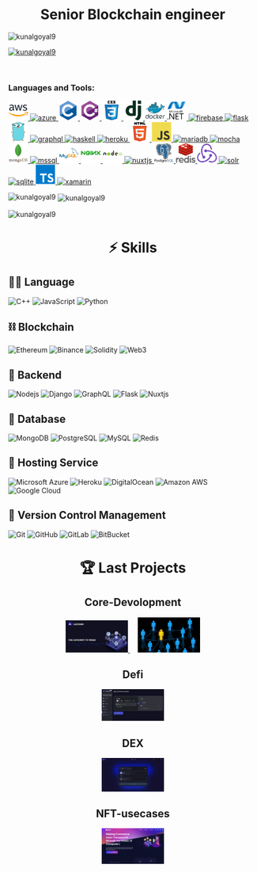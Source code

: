 <h1 align="center">Senior Blockchain engineer</h1>
<p align="left"> <img src="https://komarev.com/ghpvc/?username=kunalgoyal9&label=Profile%20views&color=0e75b6&style=flat" alt="kunalgoyal9" /> </p>

<p align="left"> <a href="https://github.com/ryo-ma/github-profile-trophy"><img src="https://github-profile-trophy.vercel.app/?username=kunalgoyal9" alt="kunalgoyal9" /></a> </p>

<p align="left"> <a href="https://twitter.com/" target="blank"><img src="https://img.shields.io/twitter/follow/?logo=twitter&style=for-the-badge" alt="" /></a> </p>


<h3 align="left">Languages and Tools:</h3>
<p align="left"> <a href="https://aws.amazon.com" target="_blank"> <img src="https://raw.githubusercontent.com/devicons/devicon/master/icons/amazonwebservices/amazonwebservices-original-wordmark.svg" alt="aws" width="40" height="40"/> </a> <a href="https://azure.microsoft.com/en-in/" target="_blank"> <img src="https://www.vectorlogo.zone/logos/microsoft_azure/microsoft_azure-icon.svg" alt="azure" width="40" height="40"/> </a> <a href="https://www.cprogramming.com/" target="_blank"> <img src="https://raw.githubusercontent.com/devicons/devicon/master/icons/c/c-original.svg" alt="c" width="40" height="40"/> </a> <a href="https://www.w3schools.com/cs/" target="_blank"> <img src="https://raw.githubusercontent.com/devicons/devicon/master/icons/csharp/csharp-original.svg" alt="csharp" width="40" height="40"/> </a> <a href="https://www.w3schools.com/css/" target="_blank"> <img src="https://raw.githubusercontent.com/devicons/devicon/master/icons/css3/css3-original-wordmark.svg" alt="css3" width="40" height="40"/> </a> <a href="https://www.djangoproject.com/" target="_blank"> <img src="https://raw.githubusercontent.com/devicons/devicon/master/icons/django/django-plain.svg" alt="django" width="40" height="40"/> </a> <a href="https://www.docker.com/" target="_blank"> <img src="https://raw.githubusercontent.com/devicons/devicon/master/icons/docker/docker-original-wordmark.svg" alt="docker" width="40" height="40"/> </a> <a href="https://dotnet.microsoft.com/" target="_blank"> <img src="https://raw.githubusercontent.com/devicons/devicon/master/icons/dot-net/dot-net-original-wordmark.svg" alt="dotnet" width="40" height="40"/> </a> <a href="https://firebase.google.com/" target="_blank"> <img src="https://www.vectorlogo.zone/logos/firebase/firebase-icon.svg" alt="firebase" width="40" height="40"/> </a> <a href="https://flask.palletsprojects.com/" target="_blank"> <img src="https://www.vectorlogo.zone/logos/pocoo_flask/pocoo_flask-icon.svg" alt="flask" width="40" height="40"/> </a> <a href="https://golang.org" target="_blank"> <img src="https://raw.githubusercontent.com/devicons/devicon/master/icons/go/go-original.svg" alt="go" width="40" height="40"/> </a> <a href="https://graphql.org" target="_blank"> <img src="https://www.vectorlogo.zone/logos/graphql/graphql-icon.svg" alt="graphql" width="40" height="40"/> </a> <a href="https://www.haskell.org/" target="_blank"> <img src="https://upload.wikimedia.org/wikipedia/commons/1/1c/Haskell-Logo.svg" alt="haskell" width="40" height="40"/> </a> <a href="https://heroku.com" target="_blank"> <img src="https://www.vectorlogo.zone/logos/heroku/heroku-icon.svg" alt="heroku" width="40" height="40"/> </a> <a href="https://www.w3.org/html/" target="_blank"> <img src="https://raw.githubusercontent.com/devicons/devicon/master/icons/html5/html5-original-wordmark.svg" alt="html5" width="40" height="40"/> </a> <a href="https://developer.mozilla.org/en-US/docs/Web/JavaScript" target="_blank"> <img src="https://raw.githubusercontent.com/devicons/devicon/master/icons/javascript/javascript-original.svg" alt="javascript" width="40" height="40"/> </a> <a href="https://mariadb.org/" target="_blank"> <img src="https://www.vectorlogo.zone/logos/mariadb/mariadb-icon.svg" alt="mariadb" width="40" height="40"/> </a> <a href="https://mochajs.org" target="_blank"> <img src="https://www.vectorlogo.zone/logos/mochajs/mochajs-icon.svg" alt="mocha" width="40" height="40"/> </a> <a href="https://www.mongodb.com/" target="_blank"> <img src="https://raw.githubusercontent.com/devicons/devicon/master/icons/mongodb/mongodb-original-wordmark.svg" alt="mongodb" width="40" height="40"/> </a> <a href="https://www.microsoft.com/en-us/sql-server" target="_blank"> <img src="https://www.svgrepo.com/show/303229/microsoft-sql-server-logo.svg" alt="mssql" width="40" height="40"/> </a> <a href="https://www.mysql.com/" target="_blank"> <img src="https://raw.githubusercontent.com/devicons/devicon/master/icons/mysql/mysql-original-wordmark.svg" alt="mysql" width="40" height="40"/> </a> <a href="https://www.nginx.com" target="_blank"> <img src="https://raw.githubusercontent.com/devicons/devicon/master/icons/nginx/nginx-original.svg" alt="nginx" width="40" height="40"/> </a> <a href="https://nodejs.org" target="_blank"> <img src="https://raw.githubusercontent.com/devicons/devicon/master/icons/nodejs/nodejs-original-wordmark.svg" alt="nodejs" width="40" height="40"/> </a> <a href="https://nuxtjs.org/" target="_blank"> <img src="https://www.vectorlogo.zone/logos/nuxtjs/nuxtjs-icon.svg" alt="nuxtjs" width="40" height="40"/> </a> <a href="https://www.postgresql.org" target="_blank"> <img src="https://raw.githubusercontent.com/devicons/devicon/master/icons/postgresql/postgresql-original-wordmark.svg" alt="postgresql" width="40" height="40"/> </a> <a href="https://redis.io" target="_blank"> <img src="https://raw.githubusercontent.com/devicons/devicon/master/icons/redis/redis-original-wordmark.svg" alt="redis" width="40" height="40"/> </a> <a href="https://redux.js.org" target="_blank"> <img src="https://raw.githubusercontent.com/devicons/devicon/master/icons/redux/redux-original.svg" alt="redux" width="40" height="40"/> </a> <a href="https://lucene.apache.org/solr/" target="_blank"> <img src="https://www.vectorlogo.zone/logos/apache_solr/apache_solr-icon.svg" alt="solr" width="40" height="40"/> </a> <a href="https://www.sqlite.org/" target="_blank"> <img src="https://www.vectorlogo.zone/logos/sqlite/sqlite-icon.svg" alt="sqlite" width="40" height="40"/> </a> <a href="https://www.typescriptlang.org/" target="_blank"> <img src="https://raw.githubusercontent.com/devicons/devicon/master/icons/typescript/typescript-original.svg" alt="typescript" width="40" height="40"/> </a> <a href="https://dotnet.microsoft.com/apps/xamarin" target="_blank"> <img src="https://raw.githubusercontent.com/detain/svg-logos/780f25886640cef088af994181646db2f6b1a3f8/svg/xamarin.svg" alt="xamarin" width="40" height="40"/> </a> </p>

<p><img align="left" src="https://github-readme-stats.vercel.app/api/top-langs?username=kunalgoyal9&show_icons=true&locale=en&layout=compact" alt="kunalgoyal9" /></p>

<p>&nbsp;<img align="center" src="https://github-readme-stats.vercel.app/api?username=kunalgoyal9&show_icons=true&locale=en" alt="kunalgoyal9" /></p>

<p><img align="center" src="https://github-readme-streak-stats.herokuapp.com/?user=kunalgoyal9&" alt="kunalgoyal9" /></p>

<h1 align="center">⚡ Skills</h1>

## 👨‍⚖️ Language

![C++](https://img.shields.io/badge/-C++-00599C?style=flat&labelColor=black&color=darkgreen&logo=c)
![JavaScript](https://img.shields.io/badge/-JavaScript-black?style=flat&labelColor=black&logo=javascript)
![Python](https://img.shields.io/badge/-Python-black?style=flat&labelColor=black&color=blue&logo=Python)

## ⛓ Blockchain

![Ethereum](https://img.shields.io/badge/-Ethereum-1C1C1D?style=flat&labelColor=black&logo=ethereum)
![Binance](https://img.shields.io/badge/-Binance-222200?style=flat&labelColor=black&logo=binance)
![Solidity](https://img.shields.io/badge/Solidity-363636?style=flat&labelColor=black&logo=solidity)
![Web3](https://img.shields.io/badge/Web_3-c16822?style=flat&labelColor=black&logo=web3.js)

## 🛒 Backend

![Nodejs](https://img.shields.io/badge/-Nodejs-black?style=flat&labelColor=black&color=green&logo=Node.js)
![Django](https://img.shields.io/badge/-Django-black?style=flat&labelColor=black&color=orange&logo=Django)
![GraphQL](https://img.shields.io/badge/-GraphQL-E10098?style=flat&labelColor=black&logo=graphql)
![Flask](https://img.shields.io/badge/-flask-black?style=flat&labelColor=black&color=green&logo=flask)
![Nuxtjs](https://img.shields.io/badge/-Nuxtjs-61dafb?style=flat&labelColor=black&color=green&logo=Nuxt.js)

## 🧵 Database

![MongoDB](https://img.shields.io/badge/-MongoDB-darkgreen?style=flat&labelColor=black&logo=mongodb)
![PostgreSQL](https://img.shields.io/badge/-PostgreSQL-336791?style=flat&labelColor=black&logo=postgresql)
![MySQL](https://img.shields.io/badge/-MySQL-31aafb?style=flat&labelColor=black&logo=mysql)
![Redis](https://img.shields.io/badge/-Redis-812a1b?style=flat&labelColor=black&logo=Redis)

## 🔮 Hosting Service

![Microsoft Azure](https://img.shields.io/badge/Microsoft%20Azure-232F7E?style=flat&labelColor=black&logo=microsoft-azure)
![Heroku](https://img.shields.io/badge/-Heroku-430098?style=flat&labelColor=black&logo=heroku)
![DigitalOcean](https://img.shields.io/badge/-Digital%20Ocean-darkblue?style=flat&labelColor=black&logo=digitalocean)
![Amazon AWS](https://img.shields.io/badge/Amazon%20AWS-232F3E?style=flat&labelColor=black&logo=amazon-aws)
![Google Cloud](https://img.shields.io/badge/Google%20Cloud-black?style=flat&labelColor=black&logo=google-cloud)

## 🔌 Version Control Management

![Git](https://img.shields.io/badge/-Git-black?style=flat&labelColor=black&logo=git)
![GitHub](https://img.shields.io/badge/-GitHub-181717?style=flat&labelColor=black&logo=github)
![GitLab](https://img.shields.io/badge/-GitLab-FCA121?style=flat&labelColor=black&logo=gitlab)
![BitBucket](https://img.shields.io/badge/-BitBucket-darkblue?style=flat&labelColor=black&logo=bitbucket)

<h1 align="center">🏆 Last Projects</h1>

<h2 align="center">Core-Devolopment</h2>

<p align="center">
    <a href="https://github.com/LATOKEN/lachain">
			<img src="./assets/core/lachain-core.png" width="25%"/>
		</a>
		&nbsp;&nbsp;&nbsp;
    <a href="https://github.com/LATOKEN/lachain-communication-hub">
    	<img src="./assets/core/lachain-core-hub.png" width="25%"/>
		</a>
</p>


<h2 align="center">Defi</h2>

<p align="center">
    <a href="https://lachain.io/">
			<img src="./assets/defi/lachain.png" width="25%"/>
		</a>
</p>

<h2 align="center">DEX</h2>

<p align="center">
    <a href="https://ladex.exchange/swap">
			<img src="./assets/dex/ladex.png" width="25%"/>
		</a>
</p>

<h2 align="center">NFT-usecases</h2>

<p align="center">
    <a href="https://www.autify.network">
			<img src="./assets/NFT/autify.png" width="25%"/>
		</a>
</p>

